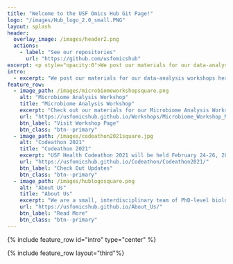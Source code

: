```yaml
---
title: "Welcome to the USF Omics Hub Git Page!"
logo: "/images/Hub_logo_2.0_small.PNG"
layout: splash
header:
  overlay_image: /images/header2.png
  actions:
    - label: "See our repositories"
      url: "https://github.com/usfomicshub"
excerpt: <p style="opacity:0">We post our materials for our data-analysis workshops here, information for upcoming events, as well as the code we’ve developed for various other omics-related data analyses. Check out materials of our most recent events and more about us below! We post our materials for our data-analysis workshops here, information for upcoming events, as well as the code we’ve developed for various other omics-related data analyses. Check out materials of our most recent events and more about us below! We post our materials for our data-analysis workshops here, information for upcoming events, as well as</p>
intro: 
  - excerpt: "We post our materials for our data-analysis workshops here, information for upcoming events, as well as the code we’ve developed for various other omics-related data analyses. Check out materials of our most recent events and more about us below!"
feature_row:
  - image_path: /images/microbiomeworkshopsquare.png
    alt: "Microbiome Analysis Workshop"
    title: "Microbiome Analysis Workshop"
    excerpt: "Check out our materials for our Microbiome Analysis Workshop"
    url: "https://usfomicshub.github.io/Workshops/Microbiome_Workshop_Materials/"
    btn_label: "Visit Workshop Page"
    btn_class: "btn--primary"
  - image_path: /images/codeathon2021square.jpg
    alt: "Codeathon 2021"
    title: "Codeathon 2021"
    excerpt: "USF Health Codeathon 2021 will be held February 24-26, 2021"
    url: "https://usfomicshub.github.io/Codeathon/Codeathon2021/"
    btn_label: "Check Out Updates"
    btn_class: "btn--primary"
  - image_path: /images/hublogosquare.png
    alt: "About Us"
    title: "About Us"
    excerpt: "We are a small, interdisciplinary team of PhD-level biologists, bench scientists, bioinformaticians, programmers, statisticians, and scientific-writing experts here to help you design experiments.."
    url: "https://usfomicshub.github.io/About_Us/"
    btn_label: "Read More"
    btn_class: "btn--primary"
---
```


{% include feature_row id="intro" type="center" %}

{% include feature_row layout="third"%}

<!--
## News

- The Hub Microbiome Data-Analysis Workshop will be taking place the first week of December!

- UPDATE 3/25/2020: Check <a href="https://usfomicshub.github.io/coronavirus_misc">here</a> for helpful info about keeping your computational research going during coronavirus control-measures.

- <a href="https://usfonehealthcodeathon2020.github.io/">USF's One Health Codeathon repository</a> is now online! Check the team-repos for live project-updates during the codeathon.

- Presentations from our Genomics Forum One Health Codeathon 2020 onboarding-meeting are now available <a href="https://github.com/usfomicshub/USFOneHealthCodeathon2020">here</a>. 

- USF's One Health Codeathon: Host-Microbiome Interactions in Global Health will be taking place February 26th - 28th! More information is available at the <a href="https://health.usf.edu/publichealth/ghidr/genomics">Genomics Program website</a>.
-->



